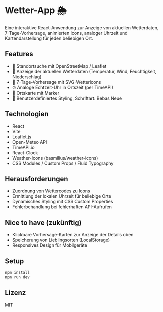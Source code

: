 # Wetter-App 🌦️

Eine interaktive React-Anwendung zur Anzeige von aktuellen Wetterdaten, 7-Tage-Vorhersage, animierten Icons, analoger Uhrzeit und Kartendarstellung für jeden beliebigen Ort.

## Features

- 🧭 Standortsuche mit OpenStreetMap / Leaflet
- 📍 Anzeige der aktuellen Wetterdaten (Temperatur, Wind, Feuchtigkeit, Niederschlag)
- 📅 7-Tage-Vorhersage mit SVG-Wettericons
- ⏰ Analoge Echtzeit-Uhr in Ortszeit (per TimeAPI)
- 📍 Ortskarte mit Marker
- 🎨 Benutzerdefiniertes Styling, Schriftart: Bebas Neue

## Technologien

- React
- Vite
- Leaflet.js
- Open-Meteo API
- TimeAPI.io
- React-Clock
- Weather-Icons (basmilius/weather-icons)
- CSS Modules / Custom Props / Fluid Typography

## Herausforderungen

- Zuordnung von Wettercodes zu Icons
- Ermittlung der lokalen Uhrzeit für beliebige Orte
- Dynamisches Styling mit CSS Custom Properties
- Fehlerbehandlung bei fehlerhaften API-Aufrufen

## Nice to have (zukünftig)

- Klickbare Vorhersage-Karten zur Anzeige der Details oben
- Speicherung von Lieblingsorten (LocalStorage)
- Responsives Design für Mobilgeräte

## Setup

```bash
npm install
npm run dev
```

## Lizenz

MIT